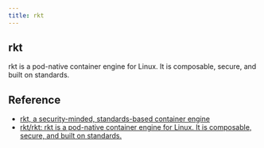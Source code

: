```yaml
---
title: rkt
---
```


## rkt
rkt is a pod-native container engine for Linux. It is composable, secure, and built on standards.

## Reference
* [rkt, a security-minded, standards-based container engine](https://coreos.com/rkt/)
* [rkt/rkt: rkt is a pod-native container engine for Linux. It is composable, secure, and built on standards.](https://github.com/rkt/rkt)
